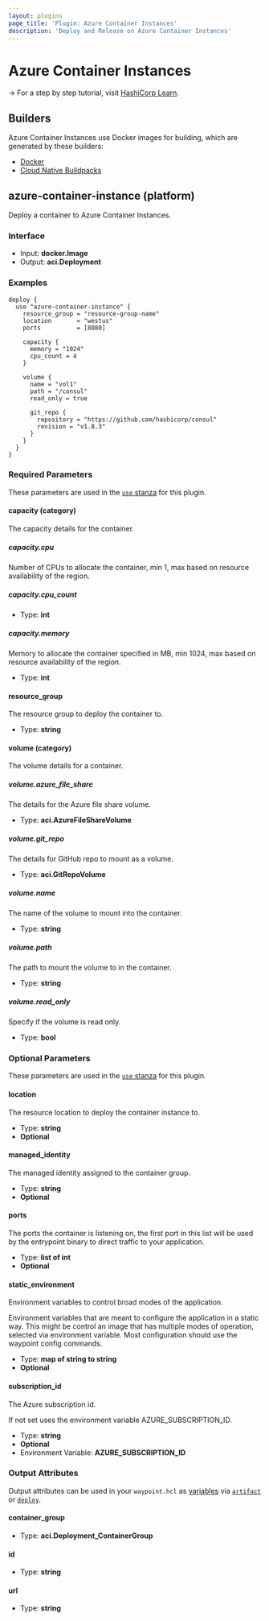 ```yaml
---
layout: plugins
page_title: 'Plugin: Azure Container Instances'
description: 'Deploy and Release on Azure Container Instances'
---
```


# Azure Container Instances

-> For a step by step tutorial, visit [HashiCorp
Learn](../tutorials/deploy-azure/azure-container-instance).

## Builders

Azure Container Instances use Docker images for building, which are generated by these builders:

- [Docker](../plugins/docker)
- [Cloud Native Buildpacks](../plugins/pack)

## azure-container-instance (platform)

Deploy a container to Azure Container Instances.

### Interface

- Input: **docker.Image**
- Output: **aci.Deployment**

### Examples

```hcl
deploy {
  use "azure-container-instance" {
    resource_group = "resource-group-name"
    location       = "westus"
    ports          = [8080]

    capacity {
      memory = "1024"
      cpu_count = 4
    }

    volume {
      name = "vol1"
      path = "/consul"
      read_only = true

      git_repo {
        repository = "https://github.com/hashicorp/consul"
        revision = "v1.8.3"
      }
    }
  }
}
```

### Required Parameters

These parameters are used in the [`use` stanza](../docs/waypoint-hcl/use) for this plugin.

#### capacity (category)

The capacity details for the container.

##### capacity.cpu

Number of CPUs to allocate the container, min 1, max based on resource availability of the region.

##### capacity.cpu_count

- Type: **int**

##### capacity.memory

Memory to allocate the container specified in MB, min 1024, max based on resource availability of the region.

- Type: **int**

#### resource_group

The resource group to deploy the container to.

- Type: **string**

#### volume (category)

The volume details for a container.

##### volume.azure_file_share

The details for the Azure file share volume.

- Type: **aci.AzureFileShareVolume**

##### volume.git_repo

The details for GitHub repo to mount as a volume.

- Type: **aci.GitRepoVolume**

##### volume.name

The name of the volume to mount into the container.

- Type: **string**

##### volume.path

The path to mount the volume to in the container.

- Type: **string**

##### volume.read_only

Specify if the volume is read only.

- Type: **bool**

### Optional Parameters

These parameters are used in the [`use` stanza](../docs/waypoint-hcl/use) for this plugin.

#### location

The resource location to deploy the container instance to.

- Type: **string**
- **Optional**

#### managed_identity

The managed identity assigned to the container group.

- Type: **string**
- **Optional**

#### ports

The ports the container is listening on, the first port in this list will be used by the entrypoint binary to direct traffic to your application.

- Type: **list of int**
- **Optional**

#### static_environment

Environment variables to control broad modes of the application.

Environment variables that are meant to configure the application in a static way. This might be control an image that has multiple modes of operation, selected via environment variable. Most configuration should use the waypoint config commands.

- Type: **map of string to string**
- **Optional**

#### subscription_id

The Azure subscription id.

If not set uses the environment variable AZURE_SUBSCRIPTION_ID.

- Type: **string**
- **Optional**
- Environment Variable: **AZURE_SUBSCRIPTION_ID**

### Output Attributes

Output attributes can be used in your `waypoint.hcl` as [variables](../docs/waypoint-hcl/variables) via [`artifact`](../docs/waypoint-hcl/variables/artifact) or [`deploy`](../docs/waypoint-hcl/variables/deploy).

#### container_group

- Type: **aci.Deployment_ContainerGroup**

#### id

- Type: **string**

#### url

- Type: **string**
